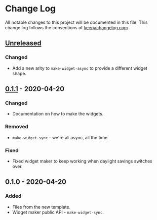 # Change Log
All notable changes to this project will be documented in this file. This change log follows the conventions of [keepachangelog.com](http://keepachangelog.com/).

## [Unreleased]
### Changed
- Add a new arity to `make-widget-async` to provide a different widget shape.

## [0.1.1] - 2020-04-20
### Changed
- Documentation on how to make the widgets.

### Removed
- `make-widget-sync` - we're all async, all the time.

### Fixed
- Fixed widget maker to keep working when daylight savings switches over.

## 0.1.0 - 2020-04-20
### Added
- Files from the new template.
- Widget maker public API - `make-widget-sync`.

[Unreleased]: https://github.com/your-name/simple-restarts/compare/0.1.1...HEAD
[0.1.1]: https://github.com/your-name/simple-restarts/compare/0.1.0...0.1.1

